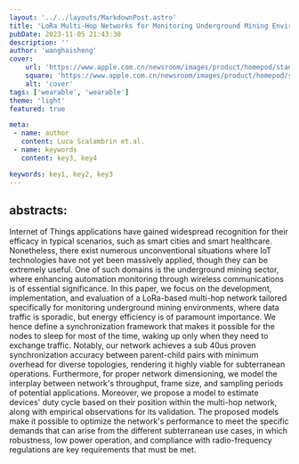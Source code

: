 ```yaml
---
layout: '../../layouts/MarkdownPost.astro'
title: 'LoRa Multi-Hop Networks for Monitoring Underground Mining Environments'
pubDate: 2023-11-05 21:43:30
description: ''
author: 'wanghaisheng'
cover:
    url: 'https://www.apple.com.cn/newsroom/images/product/homepod/standard/Apple-HomePod-hero-230118_big.jpg.large_2x.jpg'
    square: 'https://www.apple.com.cn/newsroom/images/product/homepod/standard/Apple-HomePod-hero-230118_big.jpg.large_2x.jpg'
    alt: 'cover'
tags: ['wearable', 'wearable'] 
theme: 'light'
featured: true

meta:
 - name: author
   content: Luca Scalambrin et.al.
 - name: keywords
   content: key3, key4

keywords: key1, key2, key3
---
```

## abstracts:
Internet of Things applications have gained widespread recognition for their efficacy in typical scenarios, such as smart cities and smart healthcare. Nonetheless, there exist numerous unconventional situations where IoT technologies have not yet been massively applied, though they can be extremely useful. One of such domains is the underground mining sector, where enhancing automation monitoring through wireless communications is of essential significance. In this paper, we focus on the development, implementation, and evaluation of a LoRa-based multi-hop network tailored specifically for monitoring underground mining environments, where data traffic is sporadic, but energy efficiency is of paramount importance. We hence define a synchronization framework that makes it possible for the nodes to sleep for most of the time, waking up only when they need to exchange traffic. Notably, our network achieves a sub 40us proven synchronization accuracy between parent-child pairs with minimum overhead for diverse topologies, rendering it highly viable for subterranean operations. Furthermore, for proper network dimensioning, we model the interplay between network's throughput, frame size, and sampling periods of potential applications. Moreover, we propose a model to estimate devices' duty cycle based on their position within the multi-hop network, along with empirical observations for its validation. The proposed models make it possible to optimize the network's performance to meet the specific demands that can arise from the different subterranean use cases, in which robustness, low power operation, and compliance with radio-frequency regulations are key requirements that must be met.
